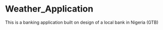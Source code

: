 # Weather_Application
This is a banking application built on design of a local bank in Nigeria (GTB)
